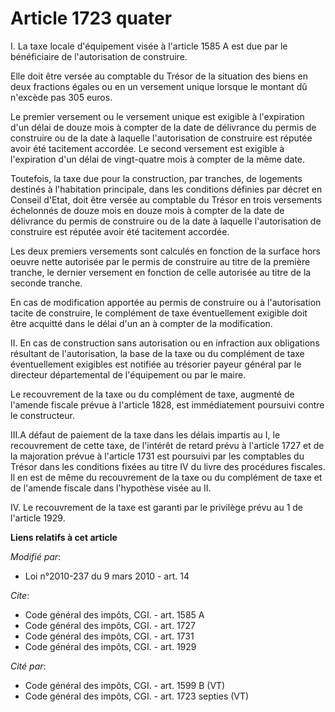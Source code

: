 # Article 1723 quater

I. La taxe locale d'équipement visée à l'article 1585 A est due par le bénéficiaire de l'autorisation de construire. 

Elle doit être versée au comptable du Trésor de la situation des biens en deux fractions égales ou en un versement unique
lorsque le montant dû n'excède pas 305 euros. 

Le premier versement ou le versement unique est exigible à l'expiration d'un délai de douze mois à compter de la date de
délivrance du permis de construire ou de la date à laquelle l'autorisation de construire est réputée avoir été tacitement
accordée. Le second versement est exigible à l'expiration d'un délai de vingt-quatre mois à compter de la même date. 

Toutefois, la taxe due pour la construction, par tranches, de logements destinés à l'habitation principale, dans les
conditions définies par décret en Conseil d'Etat, doit être versée au comptable du Trésor en trois versements échelonnés de
douze mois en douze mois à compter de la date de délivrance du permis de construire ou de la date à laquelle l'autorisation
de construire est réputée avoir été tacitement accordée. 

Les deux premiers versements sont calculés en fonction de la surface hors oeuvre nette autorisée par le permis de construire
au titre de la première tranche, le dernier versement en fonction de celle autorisée au titre de la seconde tranche. 

En cas de modification apportée au permis de construire ou à l'autorisation tacite de construire, le complément de taxe
éventuellement exigible doit être acquitté dans le délai d'un an à compter de la modification. 

II. En cas de construction sans autorisation ou en infraction aux obligations résultant de l'autorisation, la base de la taxe
ou du complément de taxe éventuellement exigibles est notifiée au trésorier payeur général par le directeur départemental de
l'équipement ou par le maire. 

Le recouvrement de la taxe ou du complément de taxe, augmenté de l'amende fiscale prévue à l'article 1828, est immédiatement
poursuivi contre le constructeur. 

III.A défaut de paiement de la taxe dans les délais impartis au I, le recouvrement de cette taxe, de l'intérêt de retard
prévu à l'article 1727 et de la majoration prévue à l'article 1731 est poursuivi par les comptables du Trésor dans les
conditions fixées au titre IV du livre des procédures fiscales. Il en est de même du recouvrement de la taxe ou du complément
de taxe et de l'amende fiscale dans l'hypothèse visée au II. 

IV. Le recouvrement de la taxe est garanti par le privilège prévu au 1 de l'article 1929.

**Liens relatifs à cet article**

_Modifié par_:

  - Loi n°2010-237 du 9 mars 2010 - art. 14

_Cite_:

  - Code général des impôts, CGI. - art. 1585 A
  - Code général des impôts, CGI. - art. 1727
  - Code général des impôts, CGI. - art. 1731
  - Code général des impôts, CGI. - art. 1929

_Cité par_:

  - Code général des impôts, CGI. - art. 1599 B (VT)
  - Code général des impôts, CGI. - art. 1723 septies (VT)
